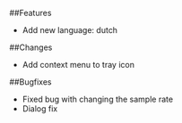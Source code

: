 ##Features
- Add new language: dutch

##Changes
- Add context menu to tray icon

##Bugfixes
- Fixed bug with changing the sample rate
- Dialog fix